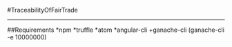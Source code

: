 #TraceabilityOfFairTrade

------------------------		
##Requirements
*npm
*truffle
*atom
*angular-cli
+ganache-cli (ganache-cli -e 10000000)

